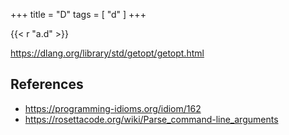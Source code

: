 +++
title = "D"
tags = [ "d" ]
+++

{{< r "a.d" >}}

<https://dlang.org/library/std/getopt/getopt.html>

## References

- <https://programming-idioms.org/idiom/162>
- <https://rosettacode.org/wiki/Parse_command-line_arguments>

